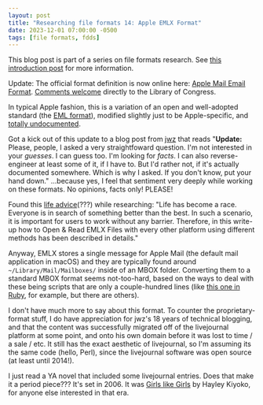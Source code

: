 ```yaml
---
layout: post
title: "Researching file formats 14: Apple EMLX Format"
date: 2023-12-01 07:00:00 -0500
tags: [file formats, fdds]
---
```


This blog post is part of a series on file formats research. See [this introduction post](https://bits.ashleyblewer.com/blog/2023/08/04/researching-file-formats-library-of-congress-sustainability-of-digital-formats/) for more information.

Update: The official format definition is now online here: [Apple Mail Email Format](https://www.loc.gov/preservation/digital/formats/fdd/fdd000615.shtml). [Comments welcome](https://www.loc.gov/preservation/digital/formats/contact_format.shtml) directly to the Library of Congress.

In typical Apple fashion, this is a variation of an open and well-adopted standard (the [EML format](https://www.loc.gov/preservation/digital/formats/fdd/fdd000388.shtml)), modified slightly just to be Apple-specific, and [totally undocumented](https://stackoverflow.com/questions/884440/documentation-on-apple-mails-emlx-data-structures-for-conversion-purposes).

Got a kick out of this update to a blog post from [jwz](https://www.jwz.org/blog/2005/07/emlx-flags/) that reads "**Update:** Please, people, I asked a very straightfoward question. I'm not interested in your _guesses_. I can guess too. I'm looking for _facts_. I can also reverse-engineer at least some of it, if I have to. But I'd rather not, if it's actually documented somewhere. Which is why I asked. If you don't know, put your hand down." 
...because yes, I feel that sentiment very deeply while working on these formats. No opinions, facts only! PLEASE!

Found this [life advice](https://mailboxreader.wordpress.com/2017/03/17/view-mac-emlx-files-in-windows/)(???) while researching: "Life has become a race. Everyone is in search of something better than the best. In such a scenario, it is important for users to work without any barrier. Therefore, in this write-up how to Open & Read EMLX Files with every other platform using different methods has been described in details."

Anyway, EMLX stores a single message for Apple Mail (the default mail application in macOS) and they are typically found around `~/Library/Mail/Mailboxes/` inside of an MBOX folder. Converting them to a standard MBOX format seems not-too-hard, based on the ways to deal with these being scripts that are only a couple-hundred lines (like [this one in Ruby](https://github.com/imdatsolak/elmx2mbox), for example, but there are others).

I don't have much more to say about this format. To counter the proprietary-format stuff, I do have appreciation for jwz's 18 years of technical blogging, and that the content was successfully migrated off of the livejournal platform at some point, and onto his own domain before it was lost to time / a sale / etc. It still has the exact aesthetic of livejournal, so I'm assuming its the same code (hello, Perl), since the livejournal software was open source (at least until 2014!).

I just read a YA novel that included some livejournal entries. Does that make it a period piece??? It's set in 2006. It was [Girls like Girls](https://bookshop.org/p/books/untitled-secaa-anonymous-secaa/18721509?ean=9781250817631) by Hayley Kiyoko, for anyone else interested in that era.
